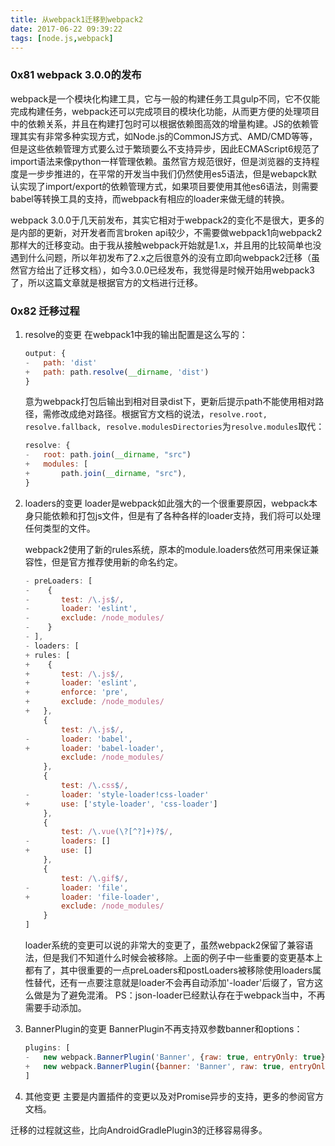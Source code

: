 ```yaml
---
title: 从webpack1迁移到webpack2
date: 2017-06-22 09:39:22
tags: [node.js,webpack]
---
```


### 0x81 webpack 3.0.0的发布

webpack是一个模块化构建工具，它与一般的构建任务工具gulp不同，它不仅能完成构建任务，webpack还可以完成项目的模块化功能，从而更方便的处理项目中的依赖关系，并且在构建打包时可以根据依赖图高效的增量构建。JS的依赖管理其实有非常多种实现方式，如Node.js的CommonJS方式、AMD/CMD等等，但是这些依赖管理方式要么过于繁琐要么不支持异步，因此ECMAScript6规范了import语法来像python一样管理依赖。虽然官方规范很好，但是浏览器的支持程度是一步步推进的，在平常的开发当中我们仍然使用es5语法，但是webapck默认实现了import/export的依赖管理方式，如果项目要使用其他es6语法，则需要babel等转换工具的支持，而webpack有相应的loader来做无缝的转换。

webpack 3.0.0于几天前发布，其实它相对于webpack2的变化不是很大，更多的是内部的更新，对开发者而言broken api较少，不需要做webpack1向webpack2那样大的迁移变动。由于我从接触webpack开始就是1.x，并且用的比较简单也没遇到什么问题，所以年初发布了2.x之后很意外的没有立即向webpack2迁移（虽然官方给出了迁移文档），如今3.0.0已经发布，我觉得是时候开始用webpack3了，所以这篇文章就是根据官方的文档进行迁移。

### 0x82 迁移过程

1. resolve的变更
    在webpack1中我的输出配置是这么写的：
    ```JavaScript
    output: {
    -   path: 'dist'
    +   path: path.resolve(__dirname, 'dist')
    }
    ```
    意为webpack打包后输出到相对目录dist下，更新后提示path不能使用相对路径，需修改成绝对路径。根据官方文档的说法，`resolve.root, resolve.fallback, resolve.modulesDirectories`为`resolve.modules`取代：
    ```JavaScript
    resolve: {
    -   root: path.join(__dirname, "src")
    +   modules: [
    +       path.join(__dirname, "src"),
    }
    ```
1. loaders的变更
    loader是webpack如此强大的一个很重要原因，webpack本身只能依赖和打包js文件，但是有了各种各样的loader支持，我们将可以处理任何类型的文件。

    webpack2使用了新的rules系统，原本的module.loaders依然可用来保证兼容性，但是官方推荐使用新的命名约定。
    ```JavaScript
    - preLoaders: [
    -    {
    -       test: /\.js$/,
    -       loader: 'eslint',
    -       exclude: /node_modules/
    -    }
    - ],
    - loaders: [
    + rules: [
    +    {
    +       test: /\.js$/,
    +       loader: 'eslint',
    +       enforce: 'pre',
    +       exclude: /node_modules/
    +   },
        {
            test: /\.js$/,
    -       loader: 'babel',
    +       loader: 'babel-loader',
            exclude: /node_modules/
        },
        {
            test: /\.css$/,
    -       loader: 'style-loader!css-loader'
    +       use: ['style-loader', 'css-loader']
        },
        {
            test: /\.vue(\?[^?]+)?$/,
    -       loaders: []
    +       use: []
        },
        {
            test: /\.gif$/,
    -       loader: 'file',
    +       loader: 'file-loader',
            exclude: /node_modules/
        }
    ]
    ```
    loader系统的变更可以说的非常大的变更了，虽然webpack2保留了兼容语法，但是我们不知道什么时候会被移除。上面的例子中一些重要的变更基本上都有了，其中很重要的一点preLoaders和postLoaders被移除使用loaders属性替代，还有一点要注意就是loader不会再自动添加'-loader'后缀了，官方这么做是为了避免混淆。
    PS：json-loader已经默认存在于webpack当中，不再需要手动添加。

1. BannerPlugin的变更
    BannerPlugin不再支持双参数banner和options：
    ```JavaScript
    plugins: [
    -   new webpack.BannerPlugin('Banner', {raw: true, entryOnly: true});
    +   new webpack.BannerPlugin({banner: 'Banner', raw: true, entryOnly: true});
    ]
    ```

1. 其他变更
    主要是内置插件的变更以及对Promise异步的支持，更多的参阅官方文档。

迁移的过程就这些，比向AndroidGradlePlugin3的迁移容易得多。

